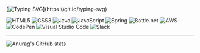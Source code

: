 [![Typing SVG](https://readme-typing-svg.demolab.com?font=Nabla&size=50&pause=1000&color=F7D318&width=700&height=100&lines=Welcome+to+my+world+~)](https://git.io/typing-svg)
<!-- Typing SVG
     : https://readme-typing-svg.demolab.com/demo/?font=Bungee+Tint&size=50&color=F7D318&width=700&height=100&lines=Welcome+to+my+world+! -->

![HTML5](https://img.shields.io/badge/html5-%23E34F26.svg?style=for-the-badge&logo=html5&logoColor=white)
![CSS3](https://img.shields.io/badge/css3-%231572B6.svg?style=for-the-badge&logo=css3&logoColor=white)
![Java](https://img.shields.io/badge/java-%23ED8B00.svg?style=for-the-badge&logo=openjdk&logoColor=white)
![JavaScript](https://img.shields.io/badge/javascript-%23323330.svg?style=for-the-badge&logo=javascript&logoColor=%23F7DF1E)
![Spring](https://img.shields.io/badge/spring-%236DB33F.svg?style=for-the-badge&logo=spring&logoColor=white)
![Battle.net](https://img.shields.io/badge/battle.net-%2300AEFF.svg?style=for-the-badge&logo=battle.net&logoColor=white)
![AWS](https://img.shields.io/badge/AWS-%23FF9900.svg?style=for-the-badge&logo=amazon-aws&logoColor=white)
![CodePen](https://img.shields.io/badge/CodePen-white?style=for-the-badge&logo=codepen&logoColor=black)
![Visual Studio Code](https://img.shields.io/badge/Visual%20Studio%20Code-0078d7.svg?style=for-the-badge&logo=visual-studio-code&logoColor=white)
![Slack](https://img.shields.io/badge/Slack-4A154B?style=for-the-badge&logo=slack&logoColor=white)

<!-- Icon : https://github.com/Ileriayo/markdown-badges -->

---

![Anurag's GitHub stats](https://github-readme-stats.vercel.app/api?username=JJIN0323&show_icons=true&theme=transparent&title_color=232323&text_color=ff7646&icon_color=ff9e3f&border_color=ffffff&hide_title=true)

<!-- Github stats : https://github.com/anuraghazra/github-readme-stats -->

<!--
**JJIN0323/JJIN0323** is a ✨ _special_ ✨ repository because its `README.md` (this file) appears on your GitHub profile.

Here are some ideas to get you started:

- 🔭 I’m currently working on ...
- 🌱 I’m currently learning ...
- 👯 I’m looking to collaborate on ...
- 🤔 I’m looking for help with ...
- 💬 Ask me about ...
- 📫 How to reach me: ...
- 😄 Pronouns: ...
- ⚡ Fun fact: ...
-->
